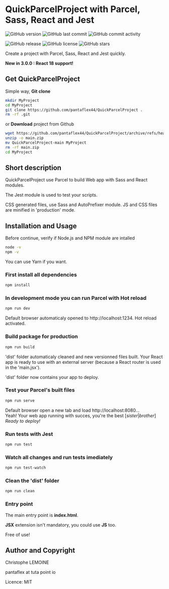 # QuickParcelProject with Parcel, Sass, React and Jest

![GitHub version](https://img.shields.io/github/package-json/v/pantaflex44/QuickParcelProject)
![GitHub last commit](https://img.shields.io/github/last-commit/pantaflex44/QuickParcelProject)
![GitHub commit activity](https://img.shields.io/github/commit-activity/m/pantaflex44/QuickParcelProject)


![GitHub release](https://img.shields.io/github/downloads/pantaflex44/QuickParcelProject/total)
![GitHub license](https://img.shields.io/github/license/pantaflex44/QuickParcelProject)
![GitHub stars](https://img.shields.io/github/stars/pantaflex44/QuickParcelProject)

Create a project with Parcel, Sass, React and Jest quickly.<br />

**New in 3.0.0 : React 18 support!**

## Get QuickParcelProject

Simple way, **Git clone**

```bash
mkdir MyProject
cd MyProject
git clone https://github.com/pantaflex44/QuickParcelProject .
rm -rf .git
```
or **Download** project from Github

```bash
wget https://github.com/pantaflex44/QuickParcelProject/archive/refs/heads/main.zip
unzip -o main.zip
mv QuickParcelProject-main MyProject
rm -rf main.zip
cd MyProject
```

## Short description

QuickParcelProject use Parcel to build Web app with Sass and React modules.

The Jest module is used to test your scripts.

CSS generated files, use Sass and AutoPrefixer module. JS and CSS files are minified in 'production' mode.

## Installation and Usage

Before continue, verify if Node.js and NPM module are intalled

```bash
node -v
npm -v
```

You can use Yarn if you want.

### First install all dependencies

```bash
npm install
```

### In development mode you can run Parcel with Hot reload

```bash
npm run dev
```

Default browser automaticaly opened to http://localhost:1234. Hot reload activated.

### Build package for production

```bash
npm run build
```
'dist' folder automaticaly cleaned and new versionned files built. Your React app is ready to use with an external server (because a React router is used in the 'main.jsx').

'dist' folder now contains your app to deploy.

### Test your Parcel's built files

```bash
npm run serve
```

Default browser open a new tab and load http://localhost:8080...<br />
Yeah! Your web app running with succes, you're the best [*sister*|*brother*]<br />
*Ready to deploy!*

### Run tests with Jest

```bash
npm run test
```

### Watch all changes and run tests imediately

```bash
npm run test-watch
```

### Clean the 'dist' folder

```bash
npm run clean
```

### Entry point

The main entry point is **index.html**.

**JSX** extension isn't mandatory, you could use **JS** too.

Free of use!

## Author and Copyright

Christophe LEMOINE

pantaflex at tuta point io

Licence: MIT
